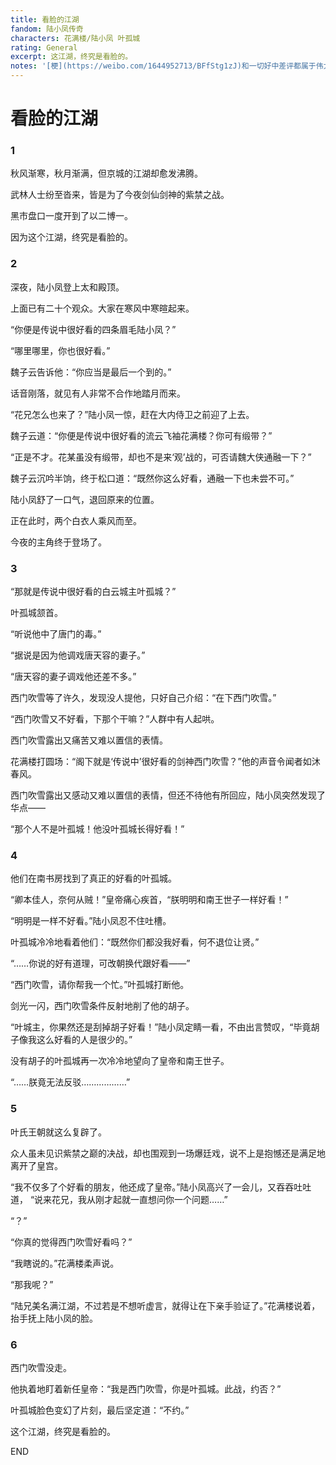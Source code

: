 ```yaml
---
title: 看脸的江湖
fandom: 陆小凤传奇
characters: 花满楼/陆小凤 叶孤城
rating: General
excerpt: 这江湖，终究是看脸的。
notes: '[梗](https://weibo.com/1644952713/BFfStg1zJ)和一切好中差评都属于伟大的白鹭侦探跟我没关系我是无辜的。'
---
```


# 看脸的江湖



### 1

秋风渐寒，秋月渐满，但京城的江湖却愈发沸腾。

武林人士纷至沓来，皆是为了今夜剑仙剑神的紫禁之战。

黑市盘口一度开到了以二博一。

因为这个江湖，终究是看脸的。

### 2

深夜，陆小凤登上太和殿顶。

上面已有二十个观众。大家在寒风中寒暄起来。

“你便是传说中很好看的四条眉毛陆小凤？”

“哪里哪里，你也很好看。”

魏子云告诉他：“你应当是最后一个到的。”

话音刚落，就见有人非常不合作地踏月而来。

“花兄怎么也来了？”陆小凤一惊，赶在大内侍卫之前迎了上去。

魏子云道：“你便是传说中很好看的流云飞袖花满楼？你可有缎带？”

“正是不才。花某虽没有缎带，却也不是来‘观’战的，可否请魏大侠通融一下？”

魏子云沉吟半饷，终于松口道：“既然你这么好看，通融一下也未尝不可。”

陆小凤舒了一口气，退回原来的位置。

正在此时，两个白衣人乘风而至。

今夜的主角终于登场了。

### 3

“那就是传说中很好看的白云城主叶孤城？”

叶孤城颔首。

“听说他中了唐门的毒。”

“据说是因为他调戏唐天容的妻子。”

“唐天容的妻子调戏他还差不多。”

西门吹雪等了许久，发现没人提他，只好自己介绍：“在下西门吹雪。”

“西门吹雪又不好看，下那个干嘛？”人群中有人起哄。

西门吹雪露出又痛苦又难以置信的表情。

花满楼打圆场：“阁下就是‘传说中’很好看的剑神西门吹雪？”他的声音令闻者如沐春风。

西门吹雪露出又感动又难以置信的表情，但还不待他有所回应，陆小凤突然发现了华点——

“那个人不是叶孤城！他没叶孤城长得好看！”

### 4

他们在南书房找到了真正的好看的叶孤城。

“卿本佳人，奈何从贼！”皇帝痛心疾首，“朕明明和南王世子一样好看！”

“明明是一样不好看。”陆小凤忍不住吐槽。

叶孤城冷冷地看着他们：“既然你们都没我好看，何不退位让贤。”

“……你说的好有道理，可改朝换代跟好看——”

“西门吹雪，请你帮我一个忙。”叶孤城打断他。

剑光一闪，西门吹雪条件反射地削了他的胡子。

“叶城主，你果然还是刮掉胡子好看！”陆小凤定睛一看，不由出言赞叹，“毕竟胡子像我这么好看的人是很少的。”

没有胡子的叶孤城再一次冷冷地望向了皇帝和南王世子。

“……朕竟无法反驳………………”

### 5

叶氏王朝就这么复辟了。

众人虽未见识紫禁之巅的决战，却也围观到一场爆廷戏，说不上是抱憾还是满足地离开了皇宫。

“我不仅多了个好看的朋友，他还成了皇帝。”陆小凤高兴了一会儿，又吞吞吐吐道， “说来花兄，我从刚才起就一直想问你一个问题……”

“？”

“你真的觉得西门吹雪好看吗？”

“我瞎说的。”花满楼柔声说。

“那我呢？”

“陆兄美名满江湖，不过若是不想听虚言，就得让在下亲手验证了。”花满楼说着，抬手抚上陆小凤的脸。

### 6

西门吹雪没走。

他执着地盯着新任皇帝：“我是西门吹雪，你是叶孤城。此战，约否？”

叶孤城脸色变幻了片刻，最后坚定道：“不约。”

这个江湖，终究是看脸的。



END
